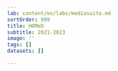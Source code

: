 ```yaml
---
lab: content/en/labs/mediasuite.md
sortOrder: 999
title: HOMeD
subtitle: 2021-2023
image: ''
tags: []
datasets: []

---
```

